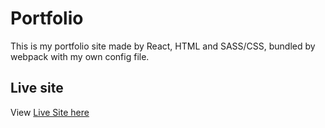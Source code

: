 # Portfolio

This is my portfolio site made by React, HTML and SASS/CSS, bundled by webpack with my own config file.

## Live site

View [Live Site here](https://yukicheung.atrera.com)
